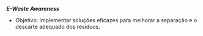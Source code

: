 ***E-Waste Awareness***

- Objetivo: Implementar soluções eficazes para melhorar a separação e o descarte adequado dos resíduos.

